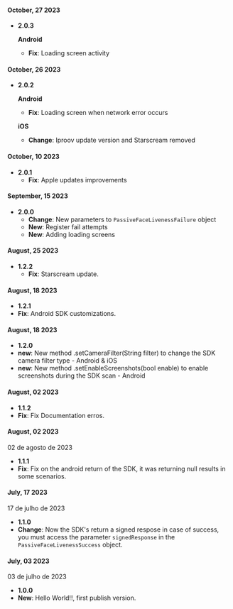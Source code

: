 #### October, 27 2023

- **2.0.3**

  **Android**

  - **Fix**: Loading screen activity

#### October, 26 2023

- **2.0.2**

  **Android**

  - **Fix**: Loading screen when network error occurs

  **iOS**

  - **Change**: Iproov update version and Starscream removed

#### October, 10 2023

- **2.0.1**
  - **Fix**: Apple updates improvements

#### September, 15 2023

- **2.0.0**
  - **Change**: New parameters to `PassiveFaceLivenessFailure` object
  - **New**: Register fail attempts
  - **New**: Adding loading screens

#### August, 25 2023

- **1.2.2**
  - **Fix**: Starscream update.

#### August, 18 2023

- **1.2.1**
- **Fix**: Android SDK customizations.

#### August, 18 2023

- **1.2.0**
- **new**: New method .setCameraFilter(String filter) to change the SDK camera filter type - Android & iOS
- **new**: New method .setEnableScreenshots(bool enable) to enable screenshots during the SDK scan - Android

#### August, 02 2023

- **1.1.2**
- **Fix**: Fix Documentation erros.

#### August, 02 2023

02 de agosto de 2023

- **1.1.1**
- **Fix**: Fix on the android return of the SDK, it was returning null results in some scenarios.

#### July, 17 2023

17 de julho de 2023

- **1.1.0**
- **Change**: Now the SDK's return a signed respose in case of success, you must access the parameter `signedResponse` in the `PassiveFaceLivenessSuccess` object.

#### July, 03 2023

03 de julho de 2023

- **1.0.0**
- **New**: Hello World!!, first publish version.
